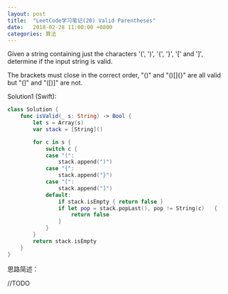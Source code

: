 ```yaml
---
layout: post
title:  "LeetCode学习笔记(20) Valid Parentheses"
date:   2018-02-28 11:00:00 +0800
categories: 算法
---
```


Given a string containing just the characters '(', ')', '{', '}', '[' and ']', determine if the input string is valid.

The brackets must close in the correct order, "()" and "()[]{}" are all valid but "(]" and "([)]" are not.

Solution1 (Swift):

```swift
class Solution {
    func isValid(_ s: String) -> Bool {
        let s = Array(s)
        var stack = [String]()

        for c in s {
            switch c {
            case "(":
                stack.append(")")
            case "{":
                stack.append("}")
            case "[":
                stack.append("]")
            default:
                if stack.isEmpty { return false }
                if let pop = stack.popLast(), pop != String(c)   {
                    return false
                }
            }
        }
        return stack.isEmpty
    }
}
```

思路简述：

//TODO
